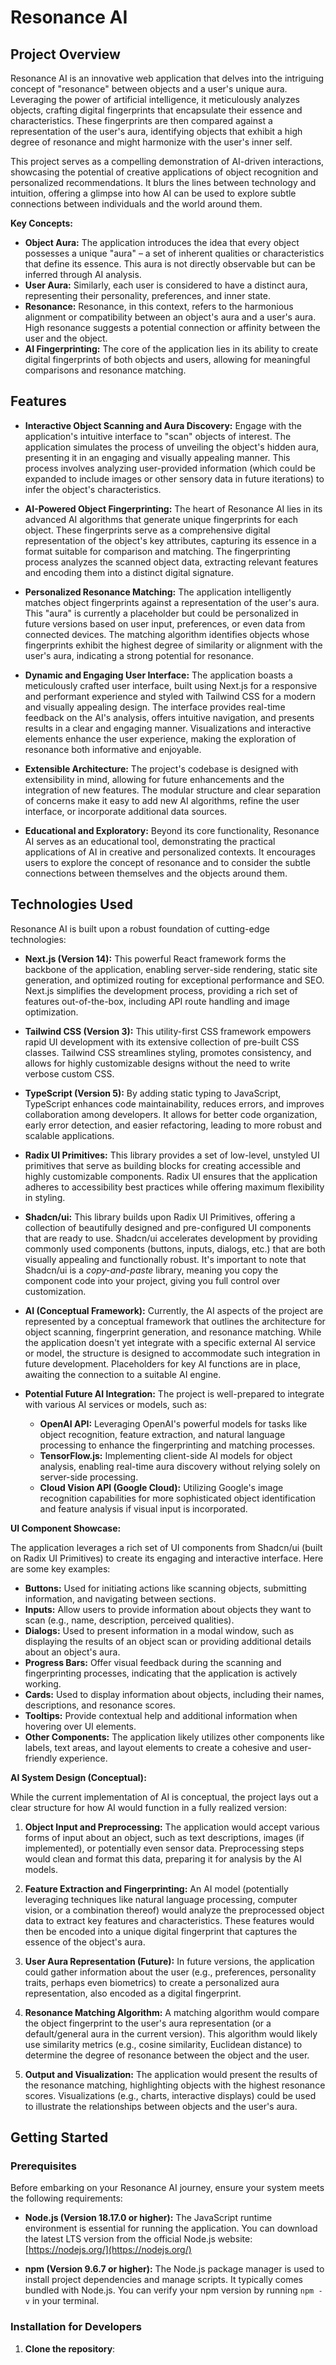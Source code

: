 # Resonance AI

## Project Overview
Resonance AI is an innovative web application that delves into the intriguing concept of "resonance" between objects and a user's unique aura. Leveraging the power of artificial intelligence, it meticulously analyzes objects, crafting digital fingerprints that encapsulate their essence and characteristics. These fingerprints are then compared against a representation of the user's aura, identifying objects that exhibit a high degree of resonance and might harmonize with the user's inner self.

This project serves as a compelling demonstration of AI-driven interactions, showcasing the potential of creative applications of object recognition and personalized recommendations. It blurs the lines between technology and intuition, offering a glimpse into how AI can be used to explore subtle connections between individuals and the world around them.

**Key Concepts:**

*   **Object Aura:** The application introduces the idea that every object possesses a unique "aura" – a set of inherent qualities or characteristics that define its essence. This aura is not directly observable but can be inferred through AI analysis.
*   **User Aura:** Similarly, each user is considered to have a distinct aura, representing their personality, preferences, and inner state.
*   **Resonance:** Resonance, in this context, refers to the harmonious alignment or compatibility between an object's aura and a user's aura. High resonance suggests a potential connection or affinity between the user and the object.
*   **AI Fingerprinting:** The core of the application lies in its ability to create digital fingerprints of both objects and users, allowing for meaningful comparisons and resonance matching.

## Features

*   **Interactive Object Scanning and Aura Discovery:**  Engage with the application's intuitive interface to "scan" objects of interest. The application simulates the process of unveiling the object's hidden aura, presenting it in an engaging and visually appealing manner. This process involves analyzing user-provided information (which could be expanded to include images or other sensory data in future iterations) to infer the object's characteristics.

*   **AI-Powered Object Fingerprinting:** The heart of Resonance AI lies in its advanced AI algorithms that generate unique fingerprints for each object. These fingerprints serve as a comprehensive digital representation of the object's key attributes, capturing its essence in a format suitable for comparison and matching. The fingerprinting process analyzes the scanned object data, extracting relevant features and encoding them into a distinct digital signature.

*   **Personalized Resonance Matching:** The application intelligently matches object fingerprints against a representation of the user's aura. This "aura" is currently a placeholder but could be personalized in future versions based on user input, preferences, or even data from connected devices. The matching algorithm identifies objects whose fingerprints exhibit the highest degree of similarity or alignment with the user's aura, indicating a strong potential for resonance.

*   **Dynamic and Engaging User Interface:**  The application boasts a meticulously crafted user interface, built using Next.js for a responsive and performant experience and styled with Tailwind CSS for a modern and visually appealing design. The interface provides real-time feedback on the AI's analysis, offers intuitive navigation, and presents results in a clear and engaging manner. Visualizations and interactive elements enhance the user experience, making the exploration of resonance both informative and enjoyable.

*   **Extensible Architecture:** The project's codebase is designed with extensibility in mind, allowing for future enhancements and the integration of new features. The modular structure and clear separation of concerns make it easy to add new AI algorithms, refine the user interface, or incorporate additional data sources.

*   **Educational and Exploratory:** Beyond its core functionality, Resonance AI serves as an educational tool, demonstrating the practical applications of AI in creative and personalized contexts. It encourages users to explore the concept of resonance and to consider the subtle connections between themselves and the objects around them.

## Technologies Used

Resonance AI is built upon a robust foundation of cutting-edge technologies:

*   **Next.js (Version 14):** This powerful React framework forms the backbone of the application, enabling server-side rendering, static site generation, and optimized routing for exceptional performance and SEO. Next.js simplifies the development process, providing a rich set of features out-of-the-box, including API route handling and image optimization.

*   **Tailwind CSS (Version 3):** This utility-first CSS framework empowers rapid UI development with its extensive collection of pre-built CSS classes. Tailwind CSS streamlines styling, promotes consistency, and allows for highly customizable designs without the need to write verbose custom CSS.

*   **TypeScript (Version 5):** By adding static typing to JavaScript, TypeScript enhances code maintainability, reduces errors, and improves collaboration among developers. It allows for better code organization, early error detection, and easier refactoring, leading to more robust and scalable applications.

*   **Radix UI Primitives:** This library provides a set of low-level, unstyled UI primitives that serve as building blocks for creating accessible and highly customizable components. Radix UI ensures that the application adheres to accessibility best practices while offering maximum flexibility in styling.

*   **Shadcn/ui:**  This library builds upon Radix UI Primitives, offering a collection of beautifully designed and pre-configured UI components that are ready to use. Shadcn/ui accelerates development by providing commonly used components (buttons, inputs, dialogs, etc.) that are both visually appealing and functionally robust. It's important to note that Shadcn/ui is a *copy-and-paste* library, meaning you copy the component code into your project, giving you full control over customization.

*   **AI (Conceptual Framework):** Currently, the AI aspects of the project are represented by a conceptual framework that outlines the architecture for object scanning, fingerprint generation, and resonance matching. While the application doesn't yet integrate with a specific external AI service or model, the structure is designed to accommodate such integration in future development. Placeholders for key AI functions are in place, awaiting the connection to a suitable AI engine.

*   **Potential Future AI Integration:** The project is well-prepared to integrate with various AI services or models, such as:
    *   **OpenAI API:** Leveraging OpenAI's powerful models for tasks like object recognition, feature extraction, and natural language processing to enhance the fingerprinting and matching processes.
    *   **TensorFlow.js:** Implementing client-side AI models for object analysis, enabling real-time aura discovery without relying solely on server-side processing.
    *   **Cloud Vision API (Google Cloud):** Utilizing Google's image recognition capabilities for more sophisticated object identification and feature analysis if visual input is incorporated.

**UI Component Showcase:**

The application leverages a rich set of UI components from Shadcn/ui (built on Radix UI Primitives) to create its engaging and interactive interface. Here are some key examples:

*   **Buttons:** Used for initiating actions like scanning objects, submitting information, and navigating between sections.
*   **Inputs:** Allow users to provide information about objects they want to scan (e.g., name, description, perceived qualities).
*   **Dialogs:** Used to present information in a modal window, such as displaying the results of an object scan or providing additional details about an object's aura.
*   **Progress Bars:** Offer visual feedback during the scanning and fingerprinting processes, indicating that the application is actively working.
*   **Cards:** Used to display information about objects, including their names, descriptions, and resonance scores.
*   **Tooltips:** Provide contextual help and additional information when hovering over UI elements.
*   **Other Components:** The application likely utilizes other components like labels, text areas, and layout elements to create a cohesive and user-friendly experience.

**AI System Design (Conceptual):**

While the current implementation of AI is conceptual, the project lays out a clear structure for how AI would function in a fully realized version:

1.  **Object Input and Preprocessing:** The application would accept various forms of input about an object, such as text descriptions, images (if implemented), or potentially even sensor data. Preprocessing steps would clean and format this data, preparing it for analysis by the AI models.

2.  **Feature Extraction and Fingerprinting:** An AI model (potentially leveraging techniques like natural language processing, computer vision, or a combination thereof) would analyze the preprocessed object data to extract key features and characteristics. These features would then be encoded into a unique digital fingerprint that captures the essence of the object's aura.

3.  **User Aura Representation (Future):** In future versions, the application could gather information about the user (e.g., preferences, personality traits, perhaps even biometrics) to create a personalized aura representation, also encoded as a digital fingerprint.

4.  **Resonance Matching Algorithm:** A matching algorithm would compare the object fingerprint to the user's aura representation (or a default/general aura in the current version). This algorithm would likely use similarity metrics (e.g., cosine similarity, Euclidean distance) to determine the degree of resonance between the object and the user.

5.  **Output and Visualization:** The application would present the results of the resonance matching, highlighting objects with the highest resonance scores. Visualizations (e.g., charts, interactive displays) could be used to illustrate the relationships between objects and the user's aura.

## Getting Started

### Prerequisites

Before embarking on your Resonance AI journey, ensure your system meets the following requirements:

*   **Node.js (Version 18.17.0 or higher):** The JavaScript runtime environment is essential for running the application. You can download the latest LTS version from the official Node.js website: [https://nodejs.org/](https://nodejs.org/)

*   **npm (Version 9.6.7 or higher):** The Node.js package manager is used to install project dependencies and manage scripts. It typically comes bundled with Node.js. You can verify your npm version by running `npm -v` in your terminal.

### Installation for Developers

1.  **Clone the repository**:

    
